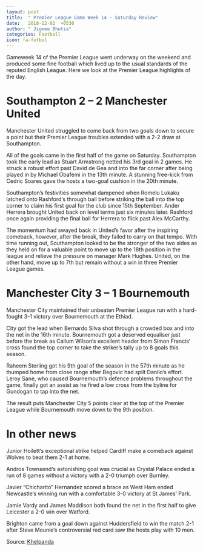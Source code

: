 ```yaml
---
layout: post
title:  " Premier League Game Week 14 – Saturday Review"
date:   2018-12-02  +0530
author: " Jigmee Bhutia"
categories: Football
icon: fa-futbol
---
```

Gameweek 14 of the Premier League went underway on the weekend and produced some fine football which lived up to the usual standards of the reputed English League. 
Here we look at the Premier League highlights of the day.

 

# Southampton 2 – 2 Manchester United 
Manchester United struggled to come back from two goals down to secure a point but their Premier League troubles extended with a 2-2 draw at Southampton.

All of the goals came in the first half of the game on Saturday. Southampton took the early lead as Stuart Armstrong netted his 3rd goal in 2 games. He struck a robust effort past David de Gea and into the far corner after being played in by Michael Obafemi in the 13th minute. A stunning free-kick from Cedric Soares gave the hosts a two-goal cushion in the 20th minute.

Southampton’s festivities somewhat dampened when Romelu Lukaku latched onto Rashford‘s through ball before striking the ball into the top corner to claim his first goal for the club since 15th September. Ander Herrera brought United back on level terms just six minutes later. Rashford once again providing the final ball for Herrera to flick past Alex McCarthy.

The momentum had swayed back in United’s favor after the inspiring comeback, however, after the break, they failed to carry on that tempo. With time running out, Southampton looked to be the stronger of the two sides as they held on for a valuable point to move up to the 18th position in the league and relieve the pressure on manager Mark Hughes. United, on the other hand, move up to 7th but remain without a win in three Premier League games.

 

# Manchester City 3 – 1 Bournemouth
Manchester City maintained their unbeaten Premier League run with a hard-fought 3-1 victory over Bournemouth at the Ethiad.

City got the lead when Bernardo Silva shot through a crowded box and into the net in the 16th minute. Bournemouth got a deserved equaliser just before the break as Callum Wilson‘s excellent header from Simon Francis‘ cross found the top corner to take the striker’s tally up to 8 goals this season.

Raheem Sterling got his 9th goal of the season in the 57th minute as he thumped home from close range after Begovic had spilt Danilo‘s effort. Leroy Sane, who caused Bournemouth’s defence problems throughout the game, finally got an assist as he fired a low cross from the byline for Gundogan to tap into the net.

The result puts Manchester City 5 points clear at the top of the Premier League while Bournemouth move down to the 9th position.

 

# In other news
Junior Hoilett‘s exceptional strike helped Cardiff make a comeback against Wolves to beat them 2-1 at home.

Andros Townsend‘s astonishing goal was crucial as Crystal Palace ended a run of 8 games without a victory with a 2-0 triumph over Burnley.

Javier “Chicharito” Hernandez scored a brace as West Ham ended Newcastle‘s winning run with a comfortable 3-0 victory at St James’ Park.

Jamie Vardy and James Maddison both found the net in the first half to give Leicester a 2-0 win over Watford.

Brighton came from a goal down against Huddersfield to win the match 2-1 after Steve Mounie‘s controversial red card saw the hosts play with 10 men.

Source: [Khelpanda](https://khelpanda.com/premier-league-saturday-review/)
